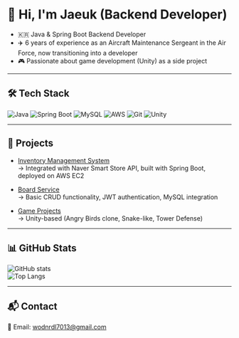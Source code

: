 # 👋 Hi, I'm Jaeuk (Backend Developer)

- 🇰🇷 Java & Spring Boot Backend Developer  
- ✈️ 6 years of experience as an Aircraft Maintenance Sergeant in the Air Force, now transitioning into a developer  
- 🎮 Passionate about game development (Unity) as a side project  

---

## 🛠 Tech Stack
![Java](https://img.shields.io/badge/Java-ED8B00?style=for-the-badge&logo=openjdk&logoColor=white)
![Spring Boot](https://img.shields.io/badge/SpringBoot-6DB33F?style=for-the-badge&logo=springboot&logoColor=white)
![MySQL](https://img.shields.io/badge/MySQL-4479A1?style=for-the-badge&logo=mysql&logoColor=white)
![AWS](https://img.shields.io/badge/AWS-232F3E?style=for-the-badge&logo=amazonaws&logoColor=white)
![Git](https://img.shields.io/badge/Git-F05032?style=for-the-badge&logo=git&logoColor=white)
![Unity](https://img.shields.io/badge/Unity-100000?style=for-the-badge&logo=unity&logoColor=white)

---

## 📂 Projects
- [Inventory Management System](https://github.com/wodrndl7013/inventory-management-system)  
  → Integrated with Naver Smart Store API, built with Spring Boot, deployed on AWS EC2

- [Board Service](https://github.com/wodrndl7013/board-service)  
  → Basic CRUD functionality, JWT authentication, MySQL integration

- [Game Projects](https://github.com/wodrndl7013/game-projects)  
  → Unity-based (Angry Birds clone, Snake-like, Tower Defense)

---

## 📊 GitHub Stats
![GitHub stats](https://github-readme-stats.vercel.app/api?username=wodrndl7013&show_icons=true&theme=radical)  
![Top Langs](https://github-readme-stats.vercel.app/api/top-langs/?username=wodrndl7013&layout=compact)

---

## 📬 Contact
📧 Email: wodnrdl7013@gmail.com
